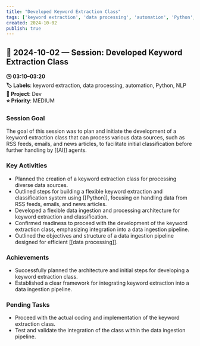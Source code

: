 ```yaml
---
title: "Developed Keyword Extraction Class"
tags: ['keyword extraction', 'data processing', 'automation', 'Python', 'NLP']
created: 2024-10-02
publish: true
---
```


## 📅 2024-10-02 — Session: Developed Keyword Extraction Class

**🕒 03:10–03:20**  
**🏷️ Labels**: keyword extraction, data processing, automation, Python, NLP  
**📂 Project**: Dev  
**⭐ Priority**: MEDIUM  


### Session Goal
The goal of this session was to plan and initiate the development of a keyword extraction class that can process various data sources, such as RSS feeds, emails, and news articles, to facilitate initial classification before further handling by [[AI]] agents.

### Key Activities
- Planned the creation of a keyword extraction class for processing diverse data sources.
- Outlined steps for building a flexible keyword extraction and classification system using [[Python]], focusing on handling data from RSS feeds, emails, and news articles.
- Developed a flexible data ingestion and processing architecture for keyword extraction and classification.
- Confirmed readiness to proceed with the development of the keyword extraction class, emphasizing integration into a data ingestion pipeline.
- Outlined the objectives and structure of a data ingestion pipeline designed for efficient [[data processing]].

### Achievements
- Successfully planned the architecture and initial steps for developing a keyword extraction class.
- Established a clear framework for integrating keyword extraction into a data ingestion pipeline.

### Pending Tasks
- Proceed with the actual coding and implementation of the keyword extraction class.
- Test and validate the integration of the class within the data ingestion pipeline.
